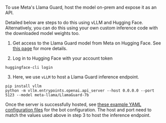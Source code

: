 To use Meta's Llama Guard, host the model on-prem and expose it as an API.

Detailed below are steps to do this using vLLM and Hugging Face. Alternatively, you can do this using your own custom inference code with the downloaded model weights too.

1. Get access to the Llama Guard model from Meta on Hugging Face. See [this page](https://huggingface.co/meta-llama/LlamaGuard-7b) for more details.

2. Log in to Hugging Face with your account token
```
huggingface-cli login
```

3. Here, we use `vLLM` to host a Llama Guard inference endpoint.
```
pip install vllm
python -m vllm.entrypoints.openai.api_server --host 0.0.0.0 --port 5123 --model meta-llama/LlamaGuard-7b
```

Once the server is successfully hosted, see [these example YAML configuration files](../../../examples/configs/llama_guard/) for the bot configuration. The host and port need to match the values used above in step 3 to host the inference endpoint.

